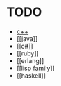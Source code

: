 # TODO
- [c++](wiki/C-plus-plus)
- [[java]]
- [[c#]]
- [[ruby]]
- [[erlang]]
- [[lisp family]]
- [[haskell]]